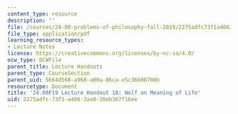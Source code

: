 ```yaml
---
content_type: resource
description: ''
file: /courses/24-00-problems-of-philosophy-fall-2019/2275adfc73f1a4063aa030eb367f16ee_MIT24_00F19_lecturehandout18.pdf
file_type: application/pdf
learning_resource_types:
- Lecture Notes
license: https://creativecommons.org/licenses/by-nc-sa/4.0/
ocw_type: OCWFile
parent_title: Lecture Handouts
parent_type: CourseSection
parent_uid: 5664d568-a968-a00a-86ca-e5c36608708b
resourcetype: Document
title: '24.00F19 Lecture Handout 18: Wolf on Meaning of Life'
uid: 2275adfc-73f1-a406-3aa0-30eb367f16ee
---
```

